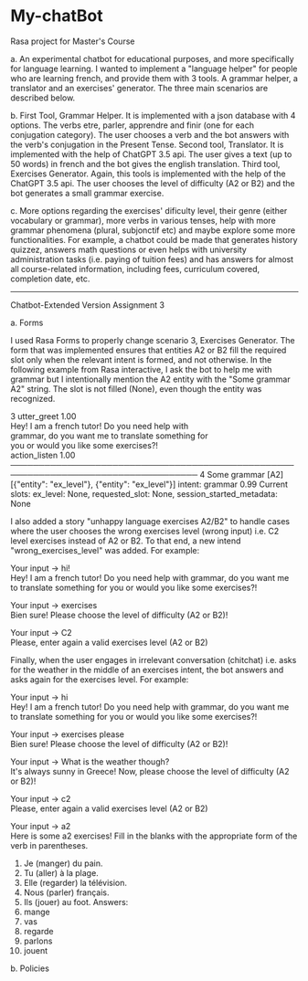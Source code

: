 # My-chatBot
Rasa project for Master's Course 

a. An experimental chatbot for educational purposes, and more specifically for language learning. I wanted to implement a "language helper" for people who are learning french, and provide
them with 3 tools. A grammar helper, a translator and an exercises' generator. The three main scenarios are described below.

b. First Tool, Grammar Helper. It is implemented with a json database with 4 options. The verbs etre, parler, apprendre and finir (one for each conjugation category). The user chooses a verb
and the bot answers with the verb's conjugation in the Present Tense. 
  Second tool, Translator. It is implemented with the help of ChatGPT 3.5 api. The user gives a text (up to 50 words) in french
and the bot gives the english translation. 
  Third tool, Exercises Generator. Again, this tools is implemented with the help of the ChatGPT 3.5 api. The user chooses the level of difficulty (A2 or B2) and the bot generates a small grammar
exercise.

c. More options regarding the exercises' dificulty level, their genre (either vocabulary or grammar), more verbs in various tenses, help with more grammar phenomena (plural, subjonctif etc) and maybe explore 
some more functionalities. For example, a chatbot could be made that generates history quizzez, answers math questions or even helps with university administration tasks (i.e. paying of tuition fees) and 
has answers for almost all course-related information, including fees, curriculum covered, completion date, etc. 

------------------------------------------------------------------------------------------------------------------------------------------------------------------------------------------------------------------------------

Chatbot-Extended Version Assignment 3

a. Forms

I used Rasa Forms to properly change scenario 3, Exercises Generator. The form that was implemented ensures that entities A2 or B2 fill the required slot only when the relevant intent is formed, and not otherwise.
In the following example from Rasa interactive, I ask the bot to help me with grammar but I intentionally mention the A2 entity with the "Some grammar A2" string. The slot is not filled (None), even though the entity was recognized.

 3    utter_greet 1.00                                                             
      Hey! I am a french tutor! Do you need help with                              
      grammar, do you want me to translate something for                           
      you or would you like some exercises?!                                       
      action_listen 1.00                                                           
───────────────────────────────────────────────────────────────────────────────────
 4                                                                    Some grammar 
                                                                   [A2][{"entity": 
                                                                      "ex_level"}, 
                                                                        {"entity": 
                                                                      "ex_level"}] 
                                                              intent: grammar 0.99 
Current slots: 
        ex_level: None, requested_slot: None, session_started_metadata: None

I also added a story "unhappy language exercises A2/B2" to handle cases where the user chooses the wrong exercises level (wrong input) i.e. C2 level exercises instead of A2 or B2. To that end, a new intend "wrong_exercises_level" was added. For example:

Your input ->  hi!                                                                     
Hey! I am a french tutor! Do you need help with grammar, do you want me to translate something for you or would you like some exercises?!

Your input ->  exercises                                                               
Bien sure! Please choose the level of difficulty (A2 or B2)!

Your input ->  C2                                                                      
Please, enter again a valid exercises level (A2 or B2)

Finally, when the user engages in irrelevant conversation (chitchat) i.e. asks for the weather in the middle of an exercises intent, the bot answers and asks again for the exercises level. For example:

Your input ->  hi                                                                      
Hey! I am a french tutor! Do you need help with grammar, do you want me to translate something for you or would you like some exercises?!

Your input ->  exercises please                                                        
Bien sure! Please choose the level of difficulty (A2 or B2)!

Your input ->  What is the weather though?                                             
It's always sunny in Greece! Now, please choose the level of difficulty (A2 or B2)!

Your input ->  c2                                                                      
Please, enter again a valid exercises level (A2 or B2)

Your input ->  a2                                                                      
Here is some a2 exercises! Fill in the blanks with the appropriate form of the verb in parentheses.
1. Je (manger) du pain.
2. Tu (aller) à la plage.
3. Elle (regarder) la télévision.
4. Nous (parler) français.
5. Ils (jouer) au foot.
Answers:
1. mange
2. vas
3. regarde
4. parlons
5. jouent

b. Policies
